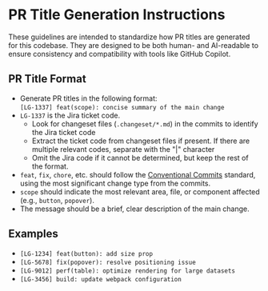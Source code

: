 # PR Title Generation Instructions

These guidelines are intended to standardize how PR titles are generated for this codebase. They are designed to be both human- and AI-readable to ensure consistency and compatibility with tools like GitHub Copilot.

## PR Title Format

- Generate PR titles in the following format:  
  `[LG-1337] feat(scope): concise summary of the main change`
- `LG-1337` is the Jira ticket code.
  - Look for changeset files (`.changeset/*.md`) in the commits to identify the Jira ticket code
  - Extract the ticket code from changeset files if present. If there are multiple relevant codes, separate with the "|" character
  - Omit the Jira code if it cannot be determined, but keep the rest of the format.
- `feat`, `fix`, `chore`, etc. should follow the [Conventional Commits](https://www.conventionalcommits.org/en/v1.0.0/#summary) standard, using the most significant change type from the commits.
- `scope` should indicate the most relevant area, file, or component affected (e.g., `button`, `popover`).
- The message should be a brief, clear description of the main change.

## Examples

- `[LG-1234] feat(button): add size prop`
- `[LG-5678] fix(popover): resolve positioning issue`
- `[LG-9012] perf(table): optimize rendering for large datasets`
- `[LG-3456] build: update webpack configuration`
